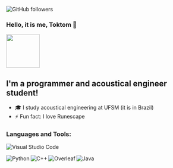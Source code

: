 ![GitHub followers](https://img.shields.io/github/followers/Toktom?style=social)

### Hello, it is me, Toktom 👋
<div>
  <a href = 'https://www.researchgate.net/profile/Michael-Ackermann-3'>
    <img width = 90 max-length = '100%' src = 'https://encrypted-tbn0.gstatic.com/images?q=tbn%3AANd9GcROf7-qchwBkDqLkqOkfvGtetebQsda8FnS7A&usqp=CAU'/>
  </a>
</div>


## I'm a programmer and acoustical engineer student!

- 🎓 I study acoustical engineering at UFSM (it is in Brazil)
- ⚡ Fun fact: I love Runescape

### Languages and Tools:


[<img align="left" alt="Visual Studio Code" src="https://img.shields.io/badge/Visual_Studio_Code-0078D4?style=for-the-badge&logo=visual%20studio%20code&logoColor=white"/>][vscode]
<br/>

[<img align="left" alt="Python" src="https://img.shields.io/badge/Python-3776AB?style=for-the-badge&logo=python&logoColor=white"/>][python]
[<img align="left" alt="C++" src="https://img.shields.io/badge/C%2B%2B-00599C?style=for-the-badge&logo=c%2B%2B&logoColor=white"/>][cpp]
[<img align="left" alt="Overleaf" src="https://img.shields.io/badge/LaTeX-47A141?style=for-the-badge&logo=LaTeX&logoColor=white"/>][overleaf]
[<img align="left" alt="Java" src="https://img.shields.io/badge/Java-ED8B00?style=for-the-badge&logo=java&logoColor=white"/>][java]

<br/>
<br/>
<br/>

[vscode]: https://code.visualstudio.com
[java]: https://www.java.com
[python]: https://www.python.org
[cpp]: https://isocpp.org/
[overleaf]: https://www.overleaf.com/
